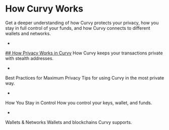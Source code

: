 # How Curvy Works

Get a deeper understanding of how Curvy protects your privacy, how you stay in full control of your funds, and how Curvy connects to different wallets and networks.

-
[## How Privacy Works in Curvy](./how-privacy-works-in-curvy)
How Curvy keeps your transactions private with stealth addresses.

-
Best Practices for Maximum Privacy
Tips for using Curvy in the most private way.

-
How You Stay in Control
How you control your keys, wallet, and funds.

-
Wallets & Networks
Wallets and blockchains Curvy supports.
